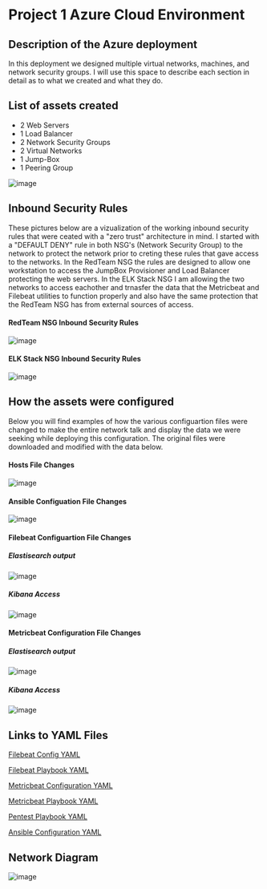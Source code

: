 # Project 1 Azure Cloud Environment

## Description of the Azure deployment

In this deployment we designed multiple virtual networks, machines, and network security groups. I will use this space to describe each section in detail as to what we created and what they do.
   
## List of assets created 

   - 2 Web Servers
   - 1 Load Balancer
   - 2 Network Security Groups 
   - 2 Virtual Networks
   - 1 Jump-Box
   - 1 Peering Group

![image](https://user-images.githubusercontent.com/79530988/153937504-9ae30957-b4cd-4e11-a2df-de3ce8b6b53d.png)

## Inbound Security Rules

These pictures below are a vizualization of the working inbound security rules that were ceated with a "zero trust" architecture in mind.
I started with a "DEFAULT DENY" rule in both NSG's (Network Security Group) to the network to protect the network prior to creting these rules that gave access to the networks. In the RedTeam NSG 
the rules are designed to allow one workstation to access the JumpBox Provisioner and Load Balancer protecting the web servers. In the ELK Stack NSG I am allowing the two networks to access eachother
and trnasfer the data that the Metricbeat and Filebeat utilities to function properly and also have the same protection that the RedTeam NSG has from external sources of access. 

#### RedTeam NSG Inbound Security Rules

![image](https://user-images.githubusercontent.com/79530988/153948584-9d865cc5-698d-46fc-ae4f-1556e32ff102.png)

#### ELK Stack NSG Inbound Security Rules

![image](https://user-images.githubusercontent.com/79530988/153948894-22df89ee-0b3a-4bf4-b680-b7ab0454b7fc.png)

## How the assets were configured

Below you will find examples of how the various configuartion files were changed to make the entire network talk and display the data we were seeking while deploying this configuration. 
The original files were downloaded and modified with the data below.

#### Hosts File Changes 

![image](https://user-images.githubusercontent.com/79530988/153943248-37a1dccf-be08-4c8c-b6bc-959003db1bbc.png)

#### Ansible Configuation File Changes 

![image](https://user-images.githubusercontent.com/79530988/153942986-c1287964-7499-4429-9250-38ac147311d8.png)

#### Filebeat Configuartion File Changes 

##### Elastisearch output

![image](https://user-images.githubusercontent.com/79530988/153940586-7be124ab-a658-4847-8aa0-1406618ab0de.png)

##### Kibana Access

![image](https://user-images.githubusercontent.com/79530988/153941773-1daf824f-0f43-445b-ba0c-e22b37e43f85.png)

#### Metricbeat Configuration File Changes 

##### Elastisearch output

![image](https://user-images.githubusercontent.com/79530988/153942008-89e5b8aa-9eee-4e6c-a871-10ce7394b003.png)

##### Kibana Access

![image](https://user-images.githubusercontent.com/79530988/153942199-a6eb8b1b-a668-447f-ac35-0debb8e570b0.png)

## Links to YAML Files 

[Filebeat Config YAML](Ansible/filebeat/Filebeatconfig.yml)

[Filebeat Playbook YAML](Ansible/filebeat/Filebeatplaybook.yml)

[Metricbeat Configuration YAML](Ansible/Metricbeat/metricbeat-configuration.yml)

[Metricbeat Playbook YAML](Ansible/Metricbeat/metricbeat-playbook.yml)

[Pentest Playbook YAML](Ansible/Pentest/pentest.yml)

[Ansible Configuration YAML](Ansible/Ansible_Configuration/ansibleconfig.yml)

## Network Diagram

![image](https://user-images.githubusercontent.com/79530988/158511993-3673f0f9-cd9e-4634-beb6-d8e1e1f7ddd9.png)
